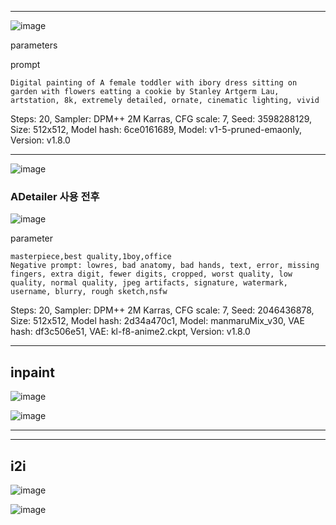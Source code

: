 

---
![image](https://github.com/bbeaekk/AI_Project/blob/main/%ED%94%84%EB%A1%AC%ED%94%84%ED%8A%B8%20%ED%85%8C%EC%8A%A4%ED%8A%B8/00003-3598288129.png?raw=true)

parameters

prompt
```
Digital painting of A female toddler with ibory dress sitting on garden with flowers eatting a cookie by Stanley Artgerm Lau, artstation, 8k, extremely detailed, ornate, cinematic lighting, vivid
```
Steps: 20, Sampler: DPM++ 2M Karras, CFG scale: 7, Seed: 3598288129, Size: 512x512, Model hash: 6ce0161689, Model: v1-5-pruned-emaonly, Version: v1.8.0

---



![image](https://raw.githubusercontent.com/bbeaekk/AI_Project/03d1fd01a818ae09fdbe034778b00812bb131184/%ED%94%84%EB%A1%AC%ED%94%84%ED%8A%B8%20%ED%85%8C%EC%8A%A4%ED%8A%B8/image%20(3).png)

### ADetailer 사용 전후

![image](https://raw.githubusercontent.com/bbeaekk/AI_Project/03d1fd01a818ae09fdbe034778b00812bb131184/%ED%94%84%EB%A1%AC%ED%94%84%ED%8A%B8%20%ED%85%8C%EC%8A%A4%ED%8A%B8/image.png)


parameter
```
masterpiece,best quality,1boy,office
Negative prompt: lowres, bad anatomy, bad hands, text, error, missing fingers, extra digit, fewer digits, cropped, worst quality, low quality, normal quality, jpeg artifacts, signature, watermark, username, blurry, rough sketch,nsfw
```
Steps: 20, Sampler: DPM++ 2M Karras, CFG scale: 7, Seed: 2046436878, Size: 512x512, Model hash: 2d34a470c1, Model: manmaruMix_v30, VAE hash: df3c506e51, VAE: kl-f8-anime2.ckpt, Version: v1.8.0

---
inpaint
---

![image](https://raw.githubusercontent.com/bbeaekk/AI_Project/fdb75f12f4672ac1ae2a0f820aefb41f16f6f552/%ED%94%84%EB%A1%AC%ED%94%84%ED%8A%B8%20%ED%85%8C%EC%8A%A4%ED%8A%B8/image_Inpaint.png)

![image](https://raw.githubusercontent.com/bbeaekk/AI_Project/fdb75f12f4672ac1ae2a0f820aefb41f16f6f552/%ED%94%84%EB%A1%AC%ED%94%84%ED%8A%B8%20%ED%85%8C%EC%8A%A4%ED%8A%B8/image_Inpaint2.png
)

---

---
i2i
---

![image](https://raw.githubusercontent.com/bbeaekk/AI_Project/373b41f590f885d21c1a977a0bf2f69bb46cfab3/%ED%94%84%EB%A1%AC%ED%94%84%ED%8A%B8%20%ED%85%8C%EC%8A%A4%ED%8A%B8/%EA%B7%B8%EB%A6%BC1.png
)

![image](https://raw.githubusercontent.com/bbeaekk/AI_Project/373b41f590f885d21c1a977a0bf2f69bb46cfab3/%ED%94%84%EB%A1%AC%ED%94%84%ED%8A%B8%20%ED%85%8C%EC%8A%A4%ED%8A%B8/%EA%B7%B8%EB%A6%BC2.png
)
